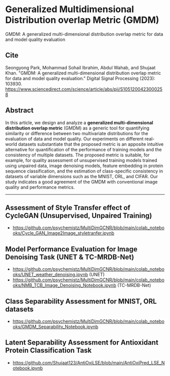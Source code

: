 # Generalized Multidimensional Distribution overlap Metric (GMDM)
GMDM: A generalized multi-dimensional distribution overlap metric for data and model quality evaluation


## Cite
Seongyong Park, Mohammad Sohail Ibrahim, Abdul Wahab, and Shujaat Khan. "GMDM: A generalized multi-dimensional distribution overlap metric for data and model quality evaluation." Digital Signal Processing (2023): 103930.
https://www.sciencedirect.com/science/article/abs/pii/S1051200423000258


## Abstract 
In this article, we design and analyze a **generalized multi-dimensional distribution overlap metric** (GMDM) as a generic tool for quantifying similarity or difference between two multivariate distributions for the evaluation of data and model quality. Our experiments on different real-world datasets substantiate that the proposed metric is an apposite intuitive alternative for quantification of the performance of training models and the consistency of multiple datasets. The proposed metric is suitable, for example, for quality assessment of unsupervised training models trained using unpaired data, image denoising models, feature embedding in protein sequence classification, and the estimation of class-specific consistency in datasets of variable dimensions such as the MNIST, ORL, and CIFAR. Our study indicates a good agreement of the GMDM with conventional image quality and performance metrics.


---

## Assessment of Style Transfer effect of CycleGAN (Unsupervised, Unpaired Training)
- https://github.com/psychemistz/MultiDimGCNR/blob/main/colab_notebooks/Cycle_GAN_Image2Image_styletranfer.ipynb

## Model Performance Evaluation for Image Denoising Task (UNET & TC-MRDB-Net)
- https://github.com/psychemistz/MultiDimGCNR/blob/main/colab_notebooks/UNET_weather_denoising.ipynb (UNET)
- https://github.com/psychemistz/MultiDimGCNR/blob/main/colab_notebooks/NMB_TCB_Image_Denoising_Notebook.ipynb (TC-MRDB-Net)

## Class Separability Assessment for MNIST, ORL datasets
- https://github.com/psychemistz/MultiDimGCNR/blob/main/colab_notebooks/GMDM_Separability_Notebook.ipynb

## Latent Separability Assessment for Antioxidant Protein Classification Task
- https://github.com/Shujaat123/AntiOxiLSE/blob/main/AntiOxiPred_LSE_Notebook.ipynb
